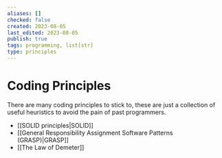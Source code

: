 ```yaml
---
aliases: []
checked: false
created: 2023-08-05
last_edited: 2023-08-05
publish: true
tags: programming, list[str]
type: principles
---
```

# Coding Principles

There are many coding principles to stick to, these are just a collection of useful heuristics to avoid the pain of past programmers.

- [[SOLID principles|SOLID]]
- [[General Responsibility Assignment Software Patterns (GRASP)|GRASP]]
- [[The Law of Demeter]]
